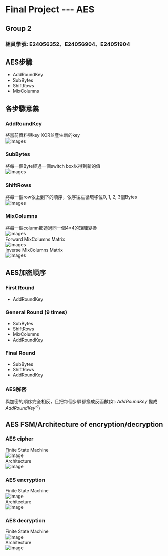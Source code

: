 # Final Project --- AES

## Group 2
### 組員學號: E24056352、E24056904、E24051904


## AES步驟
* AddRoundKey
* SubBytes
* ShiftRows
* MixColumns


## 各步驟意義

### AddRoundKey
將當前資料與key XOR並產生新的key
<br/>
![images](https://github.com/FPGAGROUP2/2019_FPGA_Design_Group2/blob/master/Final%20Project%20---%20AES/image/AddRoundKey.png)
### SubBytes
將每一個Byte經過一個switch box以得到新的值
<br/>
![images](https://github.com/FPGAGROUP2/2019_FPGA_Design_Group2/blob/master/Final%20Project%20---%20AES/image/SubBytes.png)
### ShiftRows
將每一個row依上到下的順序，依序往左循環移位0, 1, 2, 3個Bytes
<br/>
![images](https://github.com/FPGAGROUP2/2019_FPGA_Design_Group2/blob/master/Final%20Project%20---%20AES/image/ShiftRows.png)
### MixColumns
將每一個column都透過同一個4\*4的矩陣變換
<br/>
![images](https://github.com/FPGAGROUP2/2019_FPGA_Design_Group2/blob/master/Final%20Project%20---%20AES/image/MixColumns.png)
<br/>
Forward MixColumns Matrix
<br/>
![images](https://github.com/FPGAGROUP2/2019_FPGA_Design_Group2/blob/master/Final%20Project%20---%20AES/image/matrix_ForwardMixColumns.png)
<br/>
Inverse MixColumns Matrix
<br/>
![images](https://github.com/FPGAGROUP2/2019_FPGA_Design_Group2/blob/master/Final%20Project%20---%20AES/image/matrix_InverseMixColumns.png)


## AES加密順序

### First Round
* AddRoundKey
### General Round (9 times)
* SubBytes
* ShiftRows
* MixColumns
* AddRoundKey
### Final Round
* SubBytes
* ShiftRows
* AddRoundKey
### AES解密
與加密的順序完全相反，且把每個步驟都換成反函數(如: *AddRoundKey* 變成 *AddRoundKey<sup>-1</sup>*)


## AES FSM/Architecture of encryption/decryption

### AES cipher
Finite State Machine
<br/>
![image](https://github.com/FPGAGROUP2/2019_FPGA_Design_Group2/blob/master/Final%20Project%20---%20AES/image/AES_cipher_fsm.png)
<br/>
Architecture
<br/>
![image](https://github.com/FPGAGROUP2/2019_FPGA_Design_Group2/blob/master/Final%20Project%20---%20AES/image/AES_cipher_arch.png)
### AES encryption
Finite State Machine
<br/>
![image](https://github.com/FPGAGROUP2/2019_FPGA_Design_Group2/blob/master/Final%20Project%20---%20AES/image/AES_encryption_fsm.png)
<br/>
Architecture
<br/>
![image](https://github.com/FPGAGROUP2/2019_FPGA_Design_Group2/blob/master/Final%20Project%20---%20AES/image/AES_encryption_arch.png)
### AES decryption
Finite State Machine
<br/>
![image](https://github.com/FPGAGROUP2/2019_FPGA_Design_Group2/blob/master/Final%20Project%20---%20AES/image/AES_decryption_fsm.png)
<br/>
Architecture
<br/>
![image](https://github.com/FPGAGROUP2/2019_FPGA_Design_Group2/blob/master/Final%20Project%20---%20AES/image/AES_decryption_arch.png)

